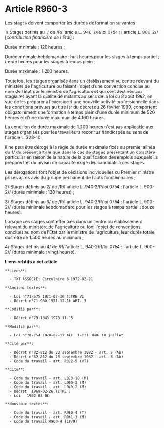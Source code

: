 # Article R960-3

Les stages doivent comporter les durées de formation suivantes :

1/ Stages définis au 1/ de /R/l'article L. 940-2/R/loi  0754 : l'article L. 900-2// [*contribution financière de l'Etat*] :

Durée minimale : 120 heures ;

Durée minimale hebdomadaire : huit heures pour les stages à temps partiel ; trente heures pour les stages à temps plein ;

Durée maximale : 1.200 heures.

Toutefois, les stages organisés dans un établissement ou centre relevant du ministère de l'agriculture ou faisant l'objet
d'une convention conclue au nom de l'Etat par le ministre de l'agriculture et qui sont destinés aux stagiaires ayant la
qualité de mutants au sens de la loi du 8 août 1962, en vue de les préparer à l'exercice d'une nouvelle activité
professionnelle dans les conditions prévues au titre Ier du décret du 26 février 1969, comportent obligatoirement une
formation à temps plein d'une durée minimum de 520 heures et d'une durée maximum de 4.160 heures.

La condition de durée maximale de 1.200 heures n'est pas applicable aux stages organisés pour les travailleurs reconnus
handicapés au sens de l'article L. 323-10.

Il ne peut être dérogé à la règle de durée maximale fixée au premier alinéa du 1/ du présent article que dans le cas de
stages présentant un caractère particulier en raison de la nature de la qualification des emplois auxquels ils préparent et
du niveau de capacité exigé des candidats à ces stages.

Les dérogations font l'objet de décisions individuelles du Premier ministre prises après avis du groupe permanent de hauts
fonctionnaires ;

2/ Stages définis au 2/ de /R/l'article L. 940-2/R/loi  0754 : l'article L. 900-2// (durée minimale : 120 heures) ;

3/ Stages définis au 3/ de /R/l'article L. 940-2/R/loi  0754 : l'article L. 900-2// (durée minimale hebdomadaire pour les
stages à temps partiel : douze heures).

Lorsque ces stages sont effectués dans un centre ou établissement relevant du ministère de l'agriculture ou font l'objet de
conventions conclues au nom de l'Etat par le ministre de l'agriculture, leur durée totale doit être de 1.500 heures au
minimum ;

4/ Stages définis au 4/ de /R/l'article L. 940-2/R/loi  0754 : l'article L. 900-2// (durée minimale : vingt heures).

**Liens relatifs à cet article**

	**Liens**:

	  - TXT_ASSOCIE: Circulaire 6 1972-02-21

	**Anciens textes**:

	  - Loi n°71-575 1971-07-16 TITRE VI
	  - Décret n°71-980 1971-12-10 ART. 3

	**Codifié par**:

	  - Décret n°73-1048 1973-11-15

	**Modifié par**:

	  - Loi n°78-754 1978-07-17 ART. 1-III JORF 18 juillet

	**Cité par**:

	  - Décret n°82-812 du 23 septembre 1982 - art. 2 (Ab)
	  - Décret n°82-812 du 23 septembre 1982 - art. 3 (Ab)
	  - Code du travail - art. R322-5 (VT)

	**Cite**:

	  - Code du travail - art. L323-10 (M)
	  - Code du travail - art. L900-2 (M)
	  - Code du travail - art. L940-2 (M)
	  - Décret  1969-02-26 TITRE I
	  - Loi   1962-08-08

	**Nouveaux textes**:

	  - Code du travail - art. R960-4 (T)
	  - Code du travail - art. R961-3 (M)
	  - Code du travail R960-4 (1979)
